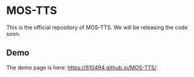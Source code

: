 # MOS-TTS
This is the official repository of MOS-TTS. We will be releasing the code soon.

## Demo
The demo page is here: https://610494.github.io/MOS-TTS/.
